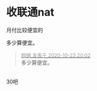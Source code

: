 # 收联通nat


月付比较便宜的

多少算便宜。<img src="static/image/smiley/default/lol.gif" smilieid="12" border="0" alt="" />

<div class="quote"><blockquote><font size="2"><a href="https://www.hostloc.com/forum.php?mod=redirect&amp;goto=findpost&amp;pid=9342919&amp;ptid=757746" target="_blank"><font color="#999999">翔翎 发表于 2020-10-23 20:02</font></a></font><br />
多少算便宜。</blockquote></div><br />
30吧
